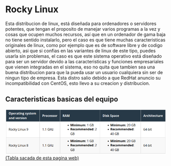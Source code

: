# Rocky Linux
Esta distribucion de linux, está diseñada para ordenadores o servidores potentes, que tengan el proposito de manejar varios programas a la vez y cosas que ocupen muchos recursos, así que en un ordenador de gama baja no tiene sentido instalarlo, pero el caso es que tiene muchas caracteristicas originales de linux, como por ejemplo que es de software libre y de codigo abierto, asi que si confias en las variantes de linux de este tipo, puedes usarla sin problemas, el caso es que este sistema operativo está diseñado para ser un servidor devido a las caracteristicas y funciones empresariales que vienen integradas en el sistema, eso no quita que tambien sea una buena distribucion para que la pueda usar un usuario cualquiera sin ser de ningun tipo de empresa.
Esta distro salio debido a que RedHat anuncio su incompatibilidad con CentOS, esto llevo a su creacion y distribucion.
## Caracteristicas basicas del equipo
![tabla.png](/img/tabla.png)
[(Tabla sacada de esta pagina web)](https://docs.cpanel.net/installation-guide/system-requirements-rockylinux/)
